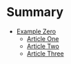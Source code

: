 # Summary

* [Example Zero](example_zero/README.md)
    * [Article One](example_zero/article_one.md)
    * [Article Two](example_zero/article_two.md)
    * [Article Three](example_zero/article_three.md)
